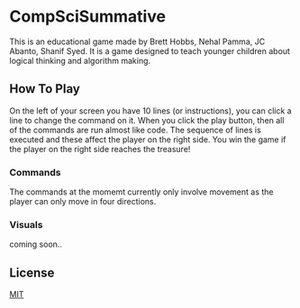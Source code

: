 # CompSciSummative
This is an educational game made by Brett Hobbs, Nehal Pamma, JC Abanto, Shanif Syed.
It is a game designed to teach younger children about logical thinking and algorithm making.

## How To Play
On the left of your screen you have 10 lines (or instructions), you can click a line to change the command on it.
When you click the play button, then all of the commands are run almost like code. The sequence of lines is executed and these affect the player on the right side.
You win the game if the player on the right side reaches the treasure!

### Commands
The commands at the momemt currently only involve movement as the player can only move in four directions.

### Visuals
coming soon..

## License
[MIT](https://choosealicense.com/licenses/mit/)
